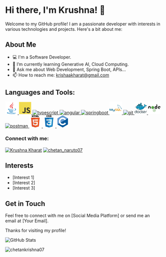 # Hi there, I'm Krushna! 👋

Welcome to my GitHub profile! I am a passionate developer with interests in various technologies and projects. Here's a bit about me:

## About Me
- 💻 I'm a Software Developer.
- 🌱 I’m currently learning Generative AI, Cloud Computing.
- 💬 Ask me about Web Development, Spring Boot, APIs...
- 📫 How to reach me: krishaakharat@gmail.com

## Languages and Tools:
<p align="left"> 



<a href="https://www.java.com" target="_blank" rel="noreferrer"> <img src="https://raw.githubusercontent.com/devicons/devicon/master/icons/java/java-original.svg" alt="java" width="40" height="40"/> </a> 
<a href="https://developer.mozilla.org/en-US/docs/Web/JavaScript" target="_blank" rel="noreferrer"> <img src="https://raw.githubusercontent.com/devicons/devicon/master/icons/javascript/javascript-original.svg" alt="javascript" width="40" height="40"/> </a> 
<a href="https://www.typescriptlang.org/docs/handbook/typescript-in-5-minutes.html" target="_blank" rel="noreferrer"> <img src="https://cdn.worldvectorlogo.com/logos/typescript.svg" alt="typescript" width="40" height="40"/> </a> 
<a href="https://angular.dev/" target="_blank" rel="noreferrer"> <img src="https://cdn.worldvectorlogo.com/logos/angular-icon.svg" alt="angular" width="40" height="40"/> </a>
<a href="https://spring.io/projects/spring-boot" target="_blank" rel="noreferrer"> <img src="https://cdn.worldvectorlogo.com/logos/spring-boot-1.svg" alt="springboot" width="40" height="40"/> </a> 
<a href="https://www.mysql.com/" target="_blank" rel="noreferrer"> <img src="https://raw.githubusercontent.com/devicons/devicon/master/icons/mysql/mysql-original-wordmark.svg" alt="mysql" width="40" height="40"/> </a>
<a href="https://git-scm.com/" target="_blank" rel="noreferrer"> <img src="https://www.vectorlogo.zone/logos/git-scm/git-scm-icon.svg" alt="git" width="40" height="40"/> </a> 
<a href="https://www.docker.com/" target="_blank" rel="noreferrer"> <img src="https://raw.githubusercontent.com/devicons/devicon/master/icons/docker/docker-original-wordmark.svg" alt="docker" width="40" height="40"/> </a> 
<a href="https://nodejs.org" target="_blank" rel="noreferrer"> <img src="https://raw.githubusercontent.com/devicons/devicon/master/icons/nodejs/nodejs-original-wordmark.svg" alt="nodejs" width="40" height="40"/> </a> 
<a href="https://postman.com" target="_blank" rel="noreferrer"> <img src="https://www.vectorlogo.zone/logos/getpostman/getpostman-icon.svg" alt="postman" width="40" height="40"/> 
</a> 
<a href="https://www.w3.org/html/" target="_blank" rel="noreferrer"> <img src="https://raw.githubusercontent.com/devicons/devicon/master/icons/html5/html5-original-wordmark.svg" alt="html5" width="40" height="40"/> </a> 
<a href="https://www.w3schools.com/css/" target="_blank" rel="noreferrer"> <img src="https://raw.githubusercontent.com/devicons/devicon/master/icons/css3/css3-original-wordmark.svg" alt="css3" width="40" height="40"/> </a> 
<a href="https://www.cprogramming.com/" target="_blank" rel="noreferrer"><img src="https://raw.githubusercontent.com/devicons/devicon/master/icons/c/c-original.svg" alt="c" width="40" height="40"/> </a> 


</p>


<h3 align="left">Connect with me:</h3>
<p align="left">
<a href="https://www.linkedin.com/in/shrikrushna-kharat-248818212/" target="blank"><img align="center" src="https://cdn.worldvectorlogo.com/logos/linkedin-icon.svg" alt="Krushna Kharat" height="30" width="40" /></a>
<a href="https://www.instagram.com/i.am_krishnaa_?utm_source=qr&igsh=c3lrajZlZHl2aGRo " target="blank"><img align="center" src="https://raw.githubusercontent.com/rahuldkjain/github-profile-readme-generator/master/src/images/icons/Social/instagram.svg" alt="chetan_naruto07" height="30" width="40" /></a>
</p>

## Interests
- [Interest 1]
- [Interest 2]
- [Interest 3]

## Get in Touch
Feel free to connect with me on [Social Media Platform] or send me an email at [Your Email].

Thanks for visiting my profile!

![GitHub Stats](https://github-readme-stats.vercel.app/api?username=KrushnaKharat&show_icons=true)

<p><img align="left" src="https://github-readme-stats.vercel.app/api/top-langs?username=KrushnaKharat&show_icons=true&locale=en&layout=compact" alt="chetankrishna07" height="200px"  /></p>

